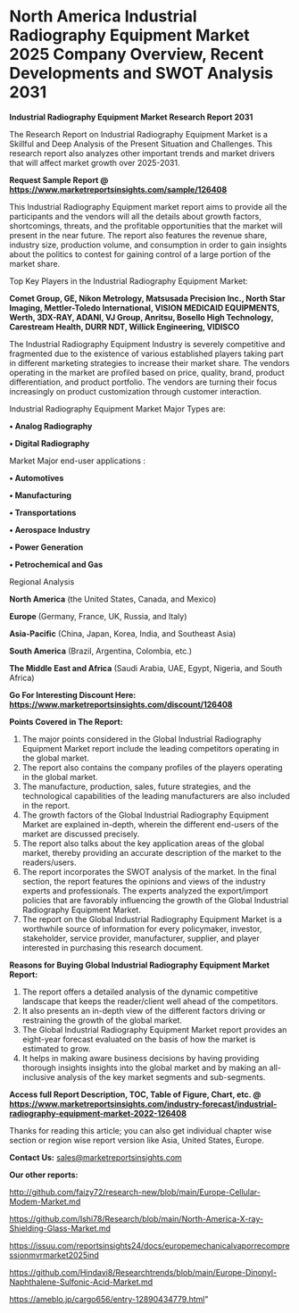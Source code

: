 # North America Industrial Radiography Equipment Market 2025 Company Overview, Recent Developments and SWOT Analysis 2031

<strong>Industrial Radiography Equipment Market Research Report 2031</strong>

The Research Report on Industrial Radiography Equipment Market is a Skillful and Deep Analysis of the Present Situation and Challenges. This research report also analyzes other important trends and market drivers that will affect market growth over 2025-2031.

<strong>Request Sample Report @ <a href=https://www.marketreportsinsights.com/sample/126408>https://www.marketreportsinsights.com/sample/126408</a></strong>

This Industrial Radiography Equipment market report aims to provide all the participants and the vendors will all the details about growth factors, shortcomings, threats, and the profitable opportunities that the market will present in the near future. The report also features the revenue share, industry size, production volume, and consumption in order to gain insights about the politics to contest for gaining control of a large portion of the market share.

Top Key Players in the Industrial Radiography Equipment Market:

<strong>Comet Group, GE, Nikon Metrology, Matsusada Precision Inc., North Star Imaging, Mettler-Toledo International, VISION MEDICAID EQUIPMENTS, Werth, 3DX-RAY, ADANI, VJ Group, Anritsu, Bosello High Technology, Carestream Health, DURR NDT, Willick Engineering, VIDISCO</strong>

The Industrial Radiography Equipment Industry is severely competitive and fragmented due to the existence of various established players taking part in different marketing strategies to increase their market share. The vendors operating in the market are profiled based on price, quality, brand, product differentiation, and product portfolio. The vendors are turning their focus increasingly on product customization through customer interaction.

Industrial Radiography Equipment Market Major Types are:

<strong>• Analog Radiography

• Digital Radiography</strong>

Market Major end-user applications :

<strong>• Automotives

• Manufacturing

• Transportations

• Aerospace Industry

• Power Generation

• Petrochemical and Gas</strong>

Regional Analysis

</u><strong><b>North America</b></strong> (the United States, Canada, and Mexico)

<strong><b>Europe </b></strong>(Germany, France, UK, Russia, and Italy)

<strong><b>Asia-Pacific</b></strong> (China, Japan, Korea, India, and Southeast Asia)

<strong><b>South America</b></strong> (Brazil, Argentina, Colombia, etc.)

<strong><b>The Middle East and Africa</b></strong> (Saudi Arabia, UAE, Egypt, Nigeria, and South Africa)

<strong>Go For Interesting Discount Here: <a href=https://www.marketreportsinsights.com/discount/126408>https://www.marketreportsinsights.com/discount/126408</a></strong>

<strong>Points Covered in The Report:</strong>
<ol>
  <li>The major points considered in the Global Industrial Radiography Equipment Market report include the leading competitors operating in the global market.</li>
  <li>The report also contains the company profiles of the players operating in the global market.</li>
  <li>The manufacture, production, sales, future strategies, and the technological capabilities of the leading manufacturers are also included in the report.</li>
  <li>The growth factors of the Global Industrial Radiography Equipment Market are explained in-depth, wherein the different end-users of the market are discussed precisely.</li>
  <li>The report also talks about the key application areas of the global market, thereby providing an accurate description of the market to the readers/users.</li>
  <li>The report incorporates the SWOT analysis of the market. In the final section, the report features the opinions and views of the industry experts and professionals. The experts analyzed the export/import policies that are favorably influencing the growth of the Global Industrial Radiography Equipment Market.</li>
  <li>The report on the Global Industrial Radiography Equipment Market is a worthwhile source of information for every policymaker, investor, stakeholder, service provider, manufacturer, supplier, and player interested in purchasing this research document.</li>
</ol>
<strong>Reasons for Buying Global Industrial Radiography Equipment Market Report:</strong>

<ol>
  <li>The report offers a detailed analysis of the dynamic competitive landscape that keeps the reader/client well ahead of the competitors.</li>
  <li>It also presents an in-depth view of the different factors driving or restraining the growth of the global market.</li>
  <li>The Global Industrial Radiography Equipment Market report provides an eight-year forecast evaluated on the basis of how the market is estimated to grow.</li>
  <li>It helps in making aware business decisions by having providing thorough insights insights into the global market and by making an all-inclusive analysis of the key market segments and sub-segments.</li>
</ol>
<strong>Access full Report Description, TOC, Table of Figure, Chart, etc. @ <a href=https://www.marketreportsinsights.com/industry-forecast/industrial-radiography-equipment-market-2022-126408>https://www.marketreportsinsights.com/industry-forecast/industrial-radiography-equipment-market-2022-126408</a></strong>


Thanks for reading this article; you can also get individual chapter wise section or region wise report version like Asia, United States, Europe.

<strong>Contact Us:</strong>
sales@marketreportsinsights.com

<strong>Our other reports:</strong>

<a href=http://github.com/faizy72/research-new/blob/main/Europe-Cellular-Modem-Market.md>http://github.com/faizy72/research-new/blob/main/Europe-Cellular-Modem-Market.md</a>

<a href=https://github.com/Ishi78/Research/blob/main/North-America-X-ray-Shielding-Glass-Market.md>https://github.com/Ishi78/Research/blob/main/North-America-X-ray-Shielding-Glass-Market.md</a>

<a href=https://issuu.com/reportsinsights24/docs/europemechanicalvaporrecompressionmvrmarket2025ind>https://issuu.com/reportsinsights24/docs/europemechanicalvaporrecompressionmvrmarket2025ind</a>

<a href=https://github.com/Hindavi8/Researchtrends/blob/main/Europe-Dinonyl-Naphthalene-Sulfonic-Acid-Market.md>https://github.com/Hindavi8/Researchtrends/blob/main/Europe-Dinonyl-Naphthalene-Sulfonic-Acid-Market.md</a>

<a href=https://ameblo.jp/cargo656/entry-12890434779.html>https://ameblo.jp/cargo656/entry-12890434779.html</a>"
